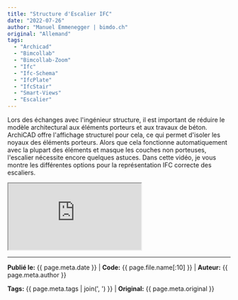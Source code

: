```yaml
---
title: "Structure d'Escalier IFC"
date: "2022-07-26"
author: "Manuel Emmenegger | bimdo.ch"
original: "Allemand"
tags: 
  - "Archicad"
  - "Bimcollab"
  - "Bimcollab-Zoom"
  - "Ifc"
  - "Ifc-Schema"
  - "IfcPlate"
  - "IfcStair" 
  - "Smart-Views"
  - "Escalier"
---
```

Lors des échanges avec l'ingénieur structure, il est important de réduire le modèle architectural aux éléments porteurs et aux travaux de béton. ArchiCAD offre l'affichage structurel pour cela, ce qui permet d'isoler les noyaux des éléments porteurs. Alors que cela fonctionne automatiquement avec la plupart des éléments et masque les couches non porteuses, l'escalier nécessite encore quelques astuces. Dans cette vidéo, je vous montre les différentes options pour la représentation IFC correcte des escaliers.

<div class="video-container">
  <iframe src="https://www.youtube.com/embed/69D_gTsrf-o?si=OcCnw0dXsIiJIfjE" 
          allowfullscreen>
  </iframe>
</div>


---
**Publié le:** {{ page.meta.date }} | **Code:** {{ page.file.name[:10] }}  | **Auteur:** {{ page.meta.author }}

**Tags:** {{ page.meta.tags | join(', ') }} | **Original:** {{ page.meta.original }} 